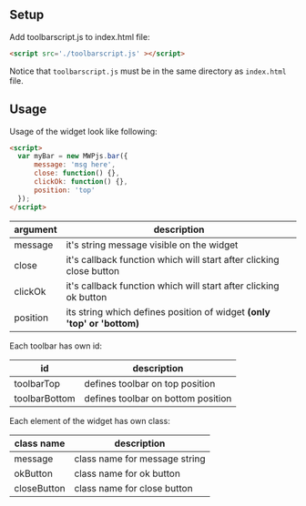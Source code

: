## Setup

Add toolbarscript.js to index.html file:

```html
<script src='./toolbarscript.js' ></script>
```

Notice that ```toolbarscript.js``` must be in the same directory as ```index.html``` file.

## Usage

Usage of the widget look like following:

```html
<script>
  var myBar = new MWPjs.bar({
      message: 'msg here',
      close: function() {},
      clickOk: function() {},
      position: 'top'
  });
</script>
```

argument | description
--- | ---
message | it's string message visible on the widget
close | it's callback function which will start after clicking close button
clickOk | it's callback function which will start after clicking ok button
position | its string which defines position of widget **(only 'top' or 'bottom)**

Each toolbar has own id:

id | description
--- | ---
toolbarTop | defines toolbar on top position
toolbarBottom | defines toolbar on bottom position


Each element of the widget has own class:

class name | description
--- | ---
message | class name for message string 
okButton | class name for ok button
closeButton | class name for close button
